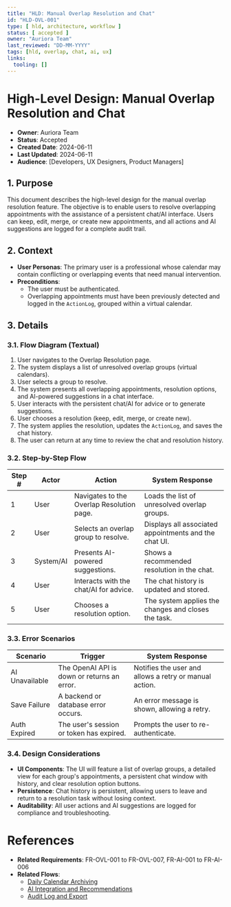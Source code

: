 ```yaml
---
title: "HLD: Manual Overlap Resolution and Chat"
id: "HLD-OVL-001"
type: [ hld, architecture, workflow ]
status: [ accepted ]
owner: "Auriora Team"
last_reviewed: "DD-MM-YYYY"
tags: [hld, overlap, chat, ai, ux]
links:
  tooling: []
---
```


# High-Level Design: Manual Overlap Resolution and Chat

- **Owner**: Auriora Team
- **Status**: Accepted
- **Created Date**: 2024-06-11
- **Last Updated**: 2024-06-11
- **Audience**: [Developers, UX Designers, Product Managers]

## 1. Purpose

This document describes the high-level design for the manual overlap resolution feature. The objective is to enable users to resolve overlapping appointments with the assistance of a persistent chat/AI interface. Users can keep, edit, merge, or create new appointments, and all actions and AI suggestions are logged for a complete audit trail.

## 2. Context

- **User Personas**: The primary user is a professional whose calendar may contain conflicting or overlapping events that need manual intervention.
- **Preconditions**:
  - The user must be authenticated.
  - Overlapping appointments must have been previously detected and logged in the `ActionLog`, grouped within a virtual calendar.

## 3. Details

### 3.1. Flow Diagram (Textual)

1.  User navigates to the Overlap Resolution page.
2.  The system displays a list of unresolved overlap groups (virtual calendars).
3.  User selects a group to resolve.
4.  The system presents all overlapping appointments, resolution options, and AI-powered suggestions in a chat interface.
5.  User interacts with the persistent chat/AI for advice or to generate suggestions.
6.  User chooses a resolution (keep, edit, merge, or create new).
7.  The system applies the resolution, updates the `ActionLog`, and saves the chat history.
8.  The user can return at any time to review the chat and resolution history.

### 3.2. Step-by-Step Flow

| Step # | Actor     | Action                                      | System Response                                      |
|--------|-----------|---------------------------------------------|------------------------------------------------------|
| 1      | User      | Navigates to the Overlap Resolution page.   | Loads the list of unresolved overlap groups.         |
| 2      | User      | Selects an overlap group to resolve.        | Displays all associated appointments and the chat UI.|
| 3      | System/AI | Presents AI-powered suggestions.            | Shows a recommended resolution in the chat.          |
| 4      | User      | Interacts with the chat/AI for advice.      | The chat history is updated and stored.              |
| 5      | User      | Chooses a resolution option.                | The system applies the changes and closes the task.  |

### 3.3. Error Scenarios

| Scenario       | Trigger                                     | System Response                                 |
|----------------|---------------------------------------------|-------------------------------------------------|
| AI Unavailable | The OpenAI API is down or returns an error. | Notifies the user and allows a retry or manual action. |
| Save Failure   | A backend or database error occurs.         | An error message is shown, allowing a retry.    |
| Auth Expired   | The user's session or token has expired.    | Prompts the user to re-authenticate.            |

### 3.4. Design Considerations

- **UI Components**: The UI will feature a list of overlap groups, a detailed view for each group's appointments, a persistent chat window with history, and clear resolution option buttons.
- **Persistence**: Chat history is persistent, allowing users to leave and return to a resolution task without losing context.
- **Auditability**: All user actions and AI suggestions are logged for compliance and troubleshooting.

# References

- **Related Requirements**: FR-OVL-001 to FR-OVL-007, FR-AI-001 to FR-AI-006
- **Related Flows**:
  - [Daily Calendar Archiving](./HLD-CAL-001-Daily-Calendar-Archiving.md)
  - [AI Integration and Recommendations](./HLD-AI-001-AI-Integration-and-Recommendations.md)
  - [Audit Log and Export](./HLD-AUD-001-Audit-Log-and-Export.md)